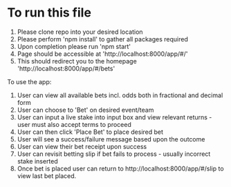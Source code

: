 # To run this file
1. Please clone repo into your desired location
2. Please perform 'npm install' to gather all packages required
3. Upon completion please run 'npm start'
4. Page should be accessible at 'http://localhost:8000/app/#/'
5. This should redirect you to the homepage 'http://localhost:8000/app/#/bets'


To use the app:

1. User can view all available bets incl. odds both in fractional and decimal form
2. User can choose to 'Bet' on desired event/team
3. User can input a live stake into input box and view relevant returns - user must also accept terms to proceed
4. User can then click 'Place Bet' to place desired bet
5. User will see a success/failure message based upon the outcome
6. User can view their bet receipt upon success
7. User can revisit betting slip if bet fails to process - usually incorrect stake inserted
8. Once bet is placed user can return to http://localhost:8000/app/#/slip to view last bet placed.
